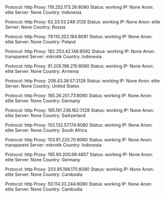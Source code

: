 Protocol: http
Proxy: 119.252.173.26:8080
Status: working
IP: None
Anon: elite
Server: None
Country: Indonesia

Protocol: http
Proxy: 62.33.53.248:3128
Status: working
IP: None
Anon: elite
Server: None
Country: Russia

Protocol: http
Proxy: 79.110.202.184:8081
Status: working
IP: None
Anon: elite
Server: None
Country: Poland

Protocol: http
Proxy: 182.253.42.148:8082
Status: working
IP: None
Anon: transparent
Server: mikrotik
Country: Indonesia

Protocol: http
Proxy: 91.205.196.215:8080
Status: working
IP: None
Anon: elite
Server: None
Country: Armenia

Protocol: http
Proxy: 208.43.38.57:3128
Status: working
IP: None
Anon: elite
Server: None
Country: United States

Protocol: http
Proxy: 185.26.201.73:8080
Status: working
IP: None
Anon: elite
Server: None
Country: Germany

Protocol: http
Proxy: 185.191.236.162:3128
Status: working
IP: None
Anon: elite
Server: None
Country: Switzerland

Protocol: http
Proxy: 102.132.57.174:8080
Status: working
IP: None
Anon: elite
Server: None
Country: South Africa

Protocol: http
Proxy: 103.81.220.70:8080
Status: working
IP: None
Anon: transparent
Server: mikrotik
Country: Indonesia

Protocol: http
Proxy: 195.90.200.68:4857
Status: working
IP: None
Anon: elite
Server: None
Country: Germany

Protocol: http
Proxy: 203.95.198.175:8080
Status: working
IP: None
Anon: elite
Server: None
Country: Cambodia

Protocol: http
Proxy: 50.114.33.244:8080
Status: working
IP: None
Anon: elite
Server: None
Country: Cambodia

